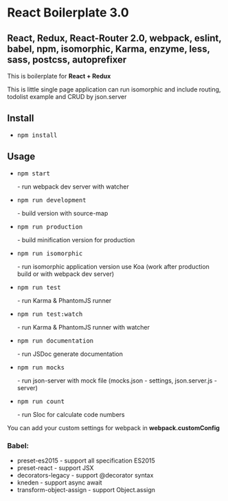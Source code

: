 # React Boilerplate 3.0

## React, Redux, React-Router 2.0, webpack, eslint, babel, npm, isomorphic, Karma, enzyme, less, sass, postcss, autoprefixer

This is boilerplate for <strong>React + Redux</strong>

This is little single page application can run isomorphic and include routing, todolist example and CRUD by json.server

## Install
- <pre>npm install</pre>


## Usage
- <pre>npm start</pre> - run webpack dev server with watcher
- <pre>npm run development</pre> - build version with source-map
- <pre>npm run production</pre> - build minification version for production
- <pre>npm run isomorphic</pre> - run isomorphic application version use Koa (work after production build or with webpack dev server)
- <pre>npm run test</pre> -  run Karma & PhantomJS runner
- <pre>npm run test:watch</pre> -  run Karma & PhantomJS runner with watcher
- <pre>npm run documentation</pre> - run JSDoc generate documentation
- <pre>npm run mocks</pre> -  run json-server with mock file (mocks.json - settings, json.server.js - server)
- <pre>npm run count</pre> -  run Sloc for calculate code numbers

You can add your custom settings for webpack in <strong>webpack.customConfig</strong>

### Babel:
- preset-es2015 - support all specification ES2015
- preset-react - support JSX
- decorators-legacy - support @decorator syntax
- kneden - support async await
- transform-object-assign - support Object.assign
